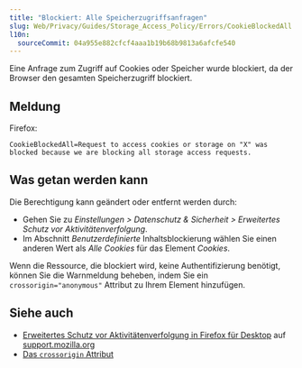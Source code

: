```yaml
---
title: "Blockiert: Alle Speicherzugriffsanfragen"
slug: Web/Privacy/Guides/Storage_Access_Policy/Errors/CookieBlockedAll
l10n:
  sourceCommit: 04a955e882cfcf4aaa1b19b68b9813a6afcfe540
---
```


Eine Anfrage zum Zugriff auf Cookies oder Speicher wurde blockiert, da der Browser den gesamten Speicherzugriff blockiert.

## Meldung

Firefox:

```plain
CookieBlockedAll=Request to access cookies or storage on "X" was blocked because we are blocking all storage access requests.
```

## Was getan werden kann

Die Berechtigung kann geändert oder entfernt werden durch:

- Gehen Sie zu _Einstellungen > Datenschutz & Sicherheit > Erweitertes Schutz vor Aktivitätenverfolgung_.
- Im Abschnitt _Benutzerdefinierte_ Inhaltsblockierung wählen Sie einen anderen Wert als _Alle Cookies_ für das Element _Cookies_.

Wenn die Ressource, die blockiert wird, keine Authentifizierung benötigt, können Sie die Warnmeldung beheben, indem Sie ein `crossorigin="anonymous"` Attribut zu Ihrem Element hinzufügen.

## Siehe auch

- [Erweitertes Schutz vor Aktivitätenverfolgung in Firefox für Desktop](https://support.mozilla.org/en-US/kb/enhanced-tracking-protection-firefox-deskto) auf [support.mozilla.org](https://support.mozilla.org/)
- [Das `crossorigin` Attribut](/de/docs/Web/HTML/Reference/Attributes/crossorigin)
